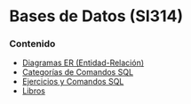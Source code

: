 # Bases de Datos (SI314)

### Contenido
- [Diagramas ER (Entidad-Relación)](https://github.com/JoseAndresHV-UPSA/bases-datos-si314/blob/master/DiagramasER.md)
- [Categorías de Comandos SQL](https://github.com/JoseAndresHV-UPSA/bases-datos-si314/blob/master/CategoriasSQL.md)
- [Ejercicios y Comandos SQL](https://github.com/JoseAndresHV-UPSA/bases-datos-si314/tree/master/ComandosSQL)
- [Libros](https://github.com/JoseAndresHV-UPSA/bases-datos-si314/tree/master/Libros)
